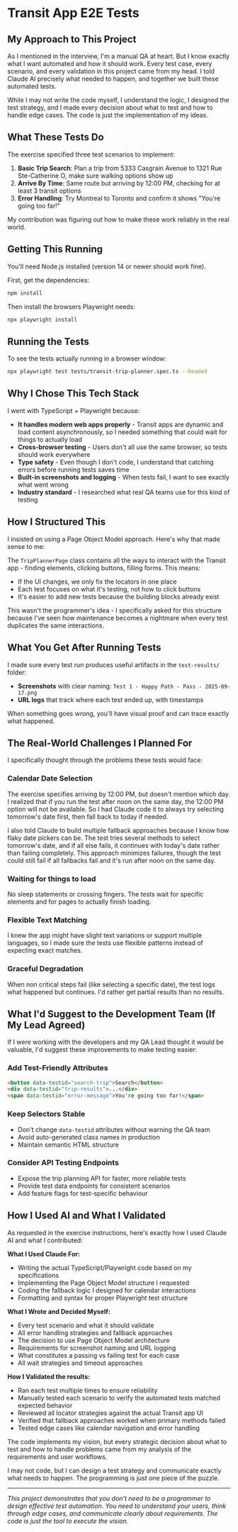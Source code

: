 # Transit App E2E Tests

## My Approach to This Project

As I mentioned in the interview, I'm a manual QA at heart. But I know exactly what I want automated and how it should work. Every test case, every scenario, and every validation in this project came from my head. I told Claude AI precisely what needed to happen, and together we built these automated tests.

While I may not write the code myself, I understand the logic, I designed the test strategy, and I made every decision about what to test and how to handle edge cases. The code is just the implementation of my ideas.

## What These Tests Do

The exercise specified three test scenarios to implement:

1. **Basic Trip Search**: Plan a trip from 5333 Casgrain Avenue to 1321 Rue Ste-Catherine O, make sure walking options show up
2. **Arrive By Time**: Same route but arriving by 12:00 PM, checking for at least 3 transit options
3. **Error Handling**: Try Montreal to Toronto and confirm it shows "You're going too far!"

My contribution was figuring out how to make these work reliably in the real world.

## Getting This Running

You'll need Node.js installed (version 14 or newer should work fine).

First, get the dependencies:

```bash
npm install
```

Then install the browsers Playwright needs:

```bash
npx playwright install
```

## Running the Tests

To see the tests actually running in a browser window:

```bash
npx playwright test tests/transit-trip-planner.spec.ts --headed
```

## Why I Chose This Tech Stack

I went with TypeScript + Playwright because:

- **It handles modern web apps properly** - Transit apps are dynamic and load content asynchronously, so I needed something that could wait for things to actually load
- **Cross-browser testing** - Users don't all use the same browser, so tests should work everywhere
- **Type safety** - Even though I don't code, I understand that catching errors before running tests saves time
- **Built-in screenshots and logging** - When tests fail, I want to see exactly what went wrong
- **Industry standard** - I researched what real QA teams use for this kind of testing

## How I Structured This

I insisted on using a Page Object Model approach. Here's why that made sense to me:

The `TripPlannerPage` class contains all the ways to interact with the Transit app - finding elements, clicking buttons, filling forms. This means:

- If the UI changes, we only fix the locators in one place
- Each test focuses on what it's testing, not how to click buttons
- It's easier to add new tests because the building blocks already exist

This wasn't the programmer's idea - I specifically asked for this structure because I've seen how maintenance becomes a nightmare when every test duplicates the same interactions.

## What You Get After Running Tests

I made sure every test run produces useful artifacts in the `test-results/` folder:

- **Screenshots** with clear naming: `Test 1 - Happy Path - Pass - 2025-09-17.png`
- **URL logs** that track where each test ended up, with timestamps

When something goes wrong, you'll have visual proof and can trace exactly what happened.

## The Real-World Challenges I Planned For

I specifically thought through the problems these tests would face:

### Calendar Date Selection

The exercise specifies arriving by 12:00 PM, but doesn't mention which day. I realized that if you run the test after noon on the same day, the 12:00 PM option will not be available. So I had Claude code it to always try selecting tomorrow's date first, then fall back to today if needed.

I also told Claude to build multiple fallback approaches because I know how flaky date pickers can be. The test tries several methods to select tomorrow's date, and if all else fails, it continues with today's date rather than failing completely. This approach minimizes failures, though the test could still fail if all fallbacks fail and it's run after noon on the same day.

### Waiting for things to load

No sleep statements or crossing fingers. The tests wait for specific elements and for pages to actually finish loading.

### Flexible Text Matching

I knew the app might have slight text variations or support multiple languages, so I made sure the tests use flexible patterns instead of expecting exact matches.

### Graceful Degradation

When non critical steps fail (like selecting a specific date), the test logs what happened but continues. I'd rather get partial results than no results.

## What I'd Suggest to the Development Team (If My Lead Agreed)

If I were working with the developers and my QA Lead thought it would be valuable, I'd suggest these improvements to make testing easier:

### Add Test-Friendly Attributes

```html
<button data-testid="search-trip">Search</button>
<div data-testid="trip-results">...</div>
<span data-testid="error-message">You're going too far!</span>
```

### Keep Selectors Stable

- Don't change `data-testid` attributes without warning the QA team
- Avoid auto-generated class names in production
- Maintain semantic HTML structure

### Consider API Testing Endpoints

- Expose the trip planning API for faster, more reliable tests
- Provide test data endpoints for consistent scenarios
- Add feature flags for test-specific behaviour

## How I Used AI and What I Validated

As requested in the exercise instructions, here's exactly how I used Claude AI and what I contributed:

**What I Used Claude For:**

- Writing the actual TypeScript/Playwright code based on my specifications
- Implementing the Page Object Model structure I requested
- Coding the fallback logic I designed for calendar interactions
- Formatting and syntax for proper Playwright test structure

**What I Wrote and Decided Myself:**

- Every test scenario and what it should validate
- All error handling strategies and fallback approaches
- The decision to use Page Object Model architecture
- Requirements for screenshot naming and URL logging
- What constitutes a passing vs failing test for each case
- All wait strategies and timeout approaches

**How I Validated the results:**

- Ran each test multiple times to ensure reliability
- Manually tested each scenario to verify the automated tests matched expected behavior
- Reviewed all locator strategies against the actual Transit app UI
- Verified that fallback approaches worked when primary methods failed
- Tested edge cases like calendar navigation and error handling

The code implements my vision, but every strategic decision about what to test and how to handle problems came from my analysis of the requirements and user workflows.

I may not code, but I can design a test strategy and communicate exactly what needs to happen. The programming is just one piece of the puzzle.

---

_This project demonstrates that you don't need to be a programmer to design effective test automation. You need to understand your users, think through edge cases, and communicate clearly about requirements. The code is just the tool to execute the vision._
